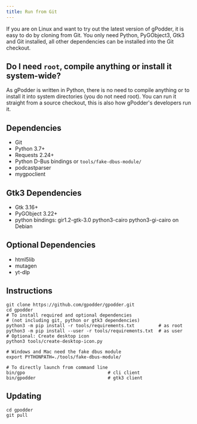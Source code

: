 ```yaml
---
title: Run from Git
---
```


If you are on Linux and want to try out the latest version of gPodder, it is easy to do by cloning from Git. You only need Python, PyGObject3, Gtk3 and Git installed, all other dependencies can be installed into the Git checkout.

## Do I need `root`, compile anything or install it system-wide?

As gPodder is written in Python, there is no need to compile anything or to install it into system directories (you do not need root). You can run it straight from a source checkout, this is also how gPodder's developers run it.

## Dependencies

* Git
* Python 3.7+
* Requests 2.24+
* Python D-Bus bindings or `tools/fake-dbus-module/`
* podcastparser
* mygpoclient

## Gtk3 Dependencies

* Gtk 3.16+
* PyGObject 3.22+
* python bindings: gir1.2-gtk-3.0 python3-cairo python3-gi-cairo on Debian

## Optional Dependencies

* html5lib
* mutagen
* yt-dlp

## Instructions

    git clone https://github.com/gpodder/gpodder.git
    cd gpodder
    # To install required and optional dependencies
    # (not including git, python or gtk3 dependencies)
    python3 -m pip install -r tools/requirements.txt         # as root
    python3 -m pip install --user -r tools/requirements.txt  # as user
    # Optional: Create desktop icon
    python3 tools/create-desktop-icon.py

    # Windows and Mac need the fake dbus module
    export PYTHONPATH=./tools/fake-dbus-module/

    # To directly launch from command line
    bin/gpo                               # cli client
    bin/gpodder                           # gtk3 client

## Updating

    cd gpodder
    git pull
